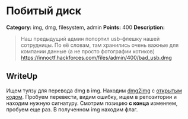 # Побитый диск


**Category:** img, dmg, filesystem, admin
**Points:** 400
**Description:**

> Наш предыдущий админ попортил usb-флешку нашей сотрудницы. По её словам, там хранились очень важные для компании данные (а не просто фотографии котиков) 
> https://innoctf.hackforces.com/files/admin/400/bad_usb.dmg

## WriteUp 

Ищем тулзу для перевода dmg в img. Находим [dmg2img](http://www.softpedia.com/get/System/Hard-Disk-Utils/DMG2IMG.shtml) с [открытым кодом](https://github.com/Lekensteyn/dmg2img). Пробуем перевести, видим ошибку, ищем в репозитории и находим нужную сигнатуру. Смотрим позицию **с конца** изменяем, пробуем еще раз. В полученном img находим флаг.
